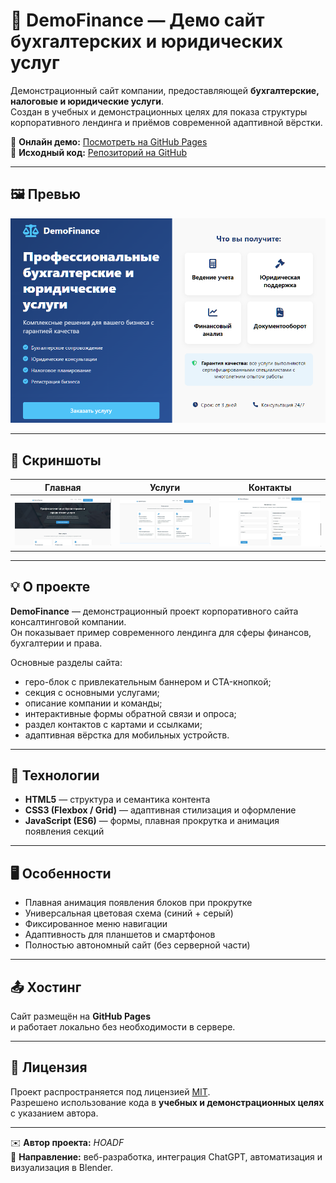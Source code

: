 # 💼 DemoFinance — Демо сайт бухгалтерских и юридических услуг

Демонстрационный сайт компании, предоставляющей **бухгалтерские, налоговые и юридические услуги**.  
Создан в учебных и демонстрационных целях для показа структуры корпоративного лендинга и приёмов современной адаптивной вёрстки.

🔗 **Онлайн демо:** [Посмотреть на GitHub Pages](https://hoadf.github.io/DemoFinance/)  
💾 **Исходный код:** [Репозиторий на GitHub](https://github.com/hoadf/DemoFinance)

---

## 🖼️ Превью

![Превью сайта](preview-finance.png)

---

## 📸 Скриншоты

| Главная | Услуги | Контакты |
|----------|---------|-----------|
| ![Главная](screenshot1.jpg) | ![Услуги](screenshot2.jpg) | ![Контакты](screenshot3.jpg) |

---

## 💡 О проекте

**DemoFinance** — демонстрационный проект корпоративного сайта консалтинговой компании.  
Он показывает пример современного лендинга для сферы финансов, бухгалтерии и права.

Основные разделы сайта:
- геро-блок с привлекательным баннером и CTA-кнопкой;  
- секция с основными услугами;  
- описание компании и команды;  
- интерактивные формы обратной связи и опроса;  
- раздел контактов с картами и ссылками;  
- адаптивная вёрстка для мобильных устройств.

---

## 🧩 Технологии

- **HTML5** — структура и семантика контента  
- **CSS3 (Flexbox / Grid)** — адаптивная стилизация и оформление  
- **JavaScript (ES6)** — формы, плавная прокрутка и анимация появления секций  

---

## 🖥️ Особенности

- Плавная анимация появления блоков при прокрутке  
- Универсальная цветовая схема (синий + серый)  
- Фиксированное меню навигации  
- Адаптивность для планшетов и смартфонов  
- Полностью автономный сайт (без серверной части)

---

## 📤 Хостинг

Сайт размещён на **GitHub Pages**  
и работает локально без необходимости в сервере.

---

## 📄 Лицензия

Проект распространяется под лицензией [MIT](LICENSE).  
Разрешено использование кода в **учебных и демонстрационных целях** с указанием автора.

---

✉️ **Автор проекта:** *HOADF*  
💬 **Направление:** веб-разработка, интеграция ChatGPT, автоматизация и визуализация в Blender.
